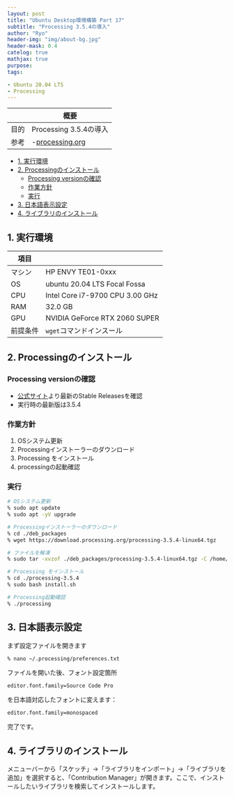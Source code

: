 ```yaml
---
layout: post
title: "Ubuntu Desktop環境構築 Part 17"
subtitle: "Processing 3.5.4の導入"
author: "Ryo"
header-img: "img/about-bg.jpg"
header-mask: 0.4
catelog: true
mathjax: true
purpose: 
tags:

- Ubuntu 20.04 LTS
- Processing
---
```


<!-- Global site tag (gtag.js) - Google Analytics -->
<script async src="https://www.googletagmanager.com/gtag/js?id=G-LVL413SV09"></script>
<script>
  window.dataLayer = window.dataLayer || [];
  function gtag(){dataLayer.push(arguments);}
  gtag('js', new Date());

  gtag('config', 'G-LVL413SV09');
</script>

||概要|
|---|---|
|目的|Processing 3.5.4の導入|
|参考|-[processing.org](https://processing.org/download/)|

<!-- START doctoc generated TOC please keep comment here to allow auto update -->
<!-- DON'T EDIT THIS SECTION, INSTEAD RE-RUN doctoc TO UPDATE -->

- [1. 実行環境](#1-%E5%AE%9F%E8%A1%8C%E7%92%B0%E5%A2%83)
- [2. Processingのインストール](#2-processing%E3%81%AE%E3%82%A4%E3%83%B3%E3%82%B9%E3%83%88%E3%83%BC%E3%83%AB)
  - [Processing versionの確認](#processing-version%E3%81%AE%E7%A2%BA%E8%AA%8D)
  - [作業方針](#%E4%BD%9C%E6%A5%AD%E6%96%B9%E9%87%9D)
  - [実行](#%E5%AE%9F%E8%A1%8C)
- [3. 日本語表示設定](#3-%E6%97%A5%E6%9C%AC%E8%AA%9E%E8%A1%A8%E7%A4%BA%E8%A8%AD%E5%AE%9A)
- [4. ライブラリのインストール](#4-%E3%83%A9%E3%82%A4%E3%83%96%E3%83%A9%E3%83%AA%E3%81%AE%E3%82%A4%E3%83%B3%E3%82%B9%E3%83%88%E3%83%BC%E3%83%AB)

<!-- END doctoc generated TOC please keep comment here to allow auto update -->

## 1. 実行環境

|項目||
|---|---| 	 
|マシン| 	HP ENVY TE01-0xxx|
|OS |	ubuntu 20.04 LTS Focal Fossa|
|CPU| 	Intel Core i7-9700 CPU 3.00 GHz|
|RAM| 	32.0 GB|
|GPU| 	NVIDIA GeForce RTX 2060 SUPER|
|前提条件|`wget`コマンドインスール|

## 2. Processingのインストール
### Processing versionの確認

- [公式サイト](https://processing.org/download/)より最新のStable Releasesを確認
- 実行時の最新版は3.5.4

### 作業方針

1. OSシステム更新
2. Processingインストーラーのダウンロード
3. Processing をインストール 
4. processingの起動確認

### 実行

```zsh
# OSシステム更新
% sudo apt update
% sudo apt -yV upgrade

# Processingインストーラーのダウンロード
% cd ./deb_packages
% wget https://download.processing.org/processing-3.5.4-linux64.tgz

# ファイルを解凍
% sudo tar -xvzof ./deb_packages/processing-3.5.4-linux64.tgz -C /home/ryo_nak/

# Processing をインストール
% cd ./processing-3.5.4
% sudo bash install.sh

# Processing起動確認
% ./processing
```

## 3. 日本語表示設定

まず設定ファイルを開きます

```zsh
% nano ~/.processing/preferences.txt
```

ファイルを開いた後、フォント設定箇所

```raw
editor.font.family=Source Code Pro
```

を日本語対応したフォントに変えます：

```raw
editor.font.family=monospaced
```

完了です。

## 4. ライブラリのインストール

メニューバーから「スケッチ」→「ライブラリをインポート」→「ライブラリを追加」を選択すると、「Contribution Manager」が開きます。ここで、インストールしたいライブラリを検索してインストールします。

